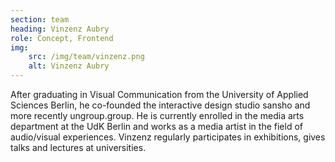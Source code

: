 ```yaml
---
section: team
heading: Vinzenz Aubry
role: Concept, Frontend
img:
    src: /img/team/vinzenz.png
    alt: Vinzenz Aubry
---
```


After graduating in Visual Communication from the University of Applied Sciences Berlin, he co-founded the interactive design studio sansho and more recently ungroup.group. He is currently enrolled in the media arts department at the UdK Berlin and works as a media artist in the field of audio/visual experiences. Vinzenz regularly participates in exhibitions, gives talks and lectures at universities.
